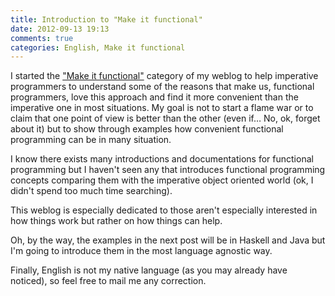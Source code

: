 ```yaml
---
title: Introduction to "Make it functional"
date: 2012-09-13 19:13
comments: true
categories: English, Make it functional
---
```


I started the ["Make it functional"][mif] category of my weblog to help
imperative programmers to understand some of the reasons that make us,
functional programmers, love this approach and find it more convenient than the
imperative one in most situations. My goal is not to start a flame war or to
claim that one point of view is better than the other (even if… No, ok, forget
about it) but to show through examples how convenient functional programming can
be in many situation.

I know there exists many introductions and documentations for functional
programming but I haven't seen any that introduces functional programming
concepts comparing them with the imperative object oriented world (ok, I
didn't spend too much time searching).

This weblog is especially dedicated to those aren't especially interested in how
things work but rather on how things can help.

Oh, by the way, the examples in the next post will be in Haskell and Java but
I'm going to introduce them in the most language agnostic way.

Finally, English is not my native language (as you may already have noticed),
so feel free to mail me any correction.

[mif]: /categories.html#Make%20it%20functional-ref
  (The homepage of this category)
